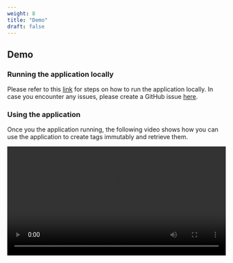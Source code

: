 ```yaml
---
weight: 8
title: "Demo"
draft: false
---
```


## Demo

### Running the application locally

Please refer to this [link](https://github.com/Immutable-Tag/docs) for steps on how to run the application locally. In case you encounter any issues, please create a GitHub issue [here](https://github.com/Immutable-Tag/docs/issues).

### Using the application

Once you the application running, the following video shows how you can use the application to create tags immutably and retrieve them.

<p align = "center">
    <video src="/assets/video/ImmutableTagDemo.mp4" alt="demo" width="100%" controls/>
</p>
<!-- <p align="center">
    Application Architecture
</p> -->

